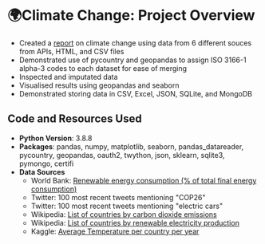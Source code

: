 # :earth_africa:Climate Change: Project Overview
* Created a [report](https://github.com/ayanoyamamoto0/assignments_2021-2022/blob/main/data_wrangling_2/data_wrangling_2_presentation.pdf) on climate change using data from 6 different souces from APIs, HTML, and CSV files
* Demonstrated use of pycountry and geopandas to assign ISO 3166-1 alpha-3 codes to each dataset for ease of merging
* Inspected and imputated data
* Visualised results using geopandas and seaborn
* Demonstrated storing data in CSV, Excel, JSON, SQLite, and MongoDB

## Code and Resources Used
* **Python Version**: 3.8.8
* **Packages**: pandas, numpy, matplotlib, seaborn, pandas_datareader, pycountry, geopandas, oauth2, twython, json, sklearn, sqlite3, pymongo, certifi
* **Data Sources**
  * World Bank: [Renewable energy consumption (% of total final energy consumption)](https://data.worldbank.org/indicator/EG.FEC.RNEW.ZS?view=chart)
  * Twitter: 100 most recent tweets mentioning "COP26"
  * Twitter: 100 most recent tweets mentioning "electric cars"
  * Wikipedia: [List of countries by carbon dioxide emissions](https://en.wikipedia.org/wiki/List_of_countries_by_carbon_dioxide_emissions)
  * Wikipedia: [List of countries by renewable electricity production](https://en.wikipedia.org/wiki/List_of_countries_by_renewable_electricity_production)
  * Kaggle: [Average Temperature per country per year](https://www.kaggle.com/code/akshaychavan/average-temperature-per-country-per-year/data?select=matYearCountry.csv)
